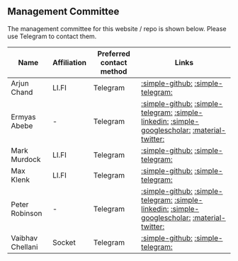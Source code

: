 ## Management Committee

The management committee for this website / repo is shown below. Please
use Telegram to contact them.

| Name           | Affiliation       | Preferred contact method | Links                                                                                                                                                                                                                                                                                                                         |
|----------------|---------------------|--------------------------|-------------------------------------------------------------------------------------------------------------------------------------------------------------------------------------------------------------------------------------------------------------------------------------------------------------------------------|
| Arjun Chand    | LI.FI    | Telegram                 | [:simple-github:](https://github.com/ArjunChand13) [:simple-telegram:](https://t.me/arjunnchand)                                                                                                                                                                                                                              |
| Ermyas Abebe   | - | Telegram                 | [:simple-github:](https://github.com/ermyas) [:simple-telegram:](https://t.me/ermyasabebe) [:simple-linkedin:](https://www.linkedin.com/in/ermyas-abebe/) [:simple-googlescholar:](https://scholar.google.com.au/citations?user=PMmkdOIAAAAJ&hl=en) [:material-twitter:](https://twitter.com/ermyasteshome)               |
| Mark Murdock   | LI.FI | Telegram                 | [:simple-github:](https://github.com/markmurdock11) [:simple-telegram:](https://t.me/markmurdock3)                                                                                                                                                                                                                            |
| Max Klenk      | LI.FI | Telegram                 | [:simple-github:](https://github.com/maxklenk) [:simple-telegram:](https://t.me/maxklenk)                                                                                                                                                                                                                                     |
| Peter Robinson | - | Telegram                 | [:simple-github:](https://github.com/drinkcoffee) [:simple-telegram:](https://t.me/drinkcoffee2022) [:simple-linkedin:](https://www.linkedin.com/in/peter-robinson-98a0061/) [:simple-googlescholar:](https://scholar.google.com/citations?user=QHvuxTYAAAAJ&hl=en) [:material-twitter:](https://twitter.com/drinkcoffee2010) |
| Vaibhav Chellani | Socket | Telegram               | [:simple-github:](https://github.com/vaibhavchellani) [:simple-telegram:](https://t.me/vaibhavchellani)                                                                                                                                                                                                                                                            |


